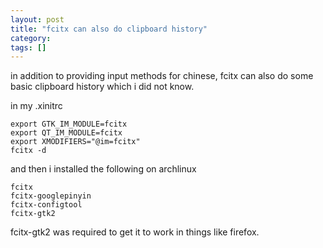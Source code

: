 ```yaml
---
layout: post
title: "fcitx can also do clipboard history"
category:
tags: []
---
```


in addition to providing input methods for chinese, fcitx can also do
some basic clipboard history which i did not know.

in my .xinitrc

    export GTK_IM_MODULE=fcitx
    export QT_IM_MODULE=fcitx
    export XMODIFIERS="@im=fcitx"
    fcitx -d

and then i installed the following on archlinux

    fcitx
    fcitx-googlepinyin
    fcitx-configtool
    fcitx-gtk2

fcitx-gtk2 was required to get it to work in things like firefox.

